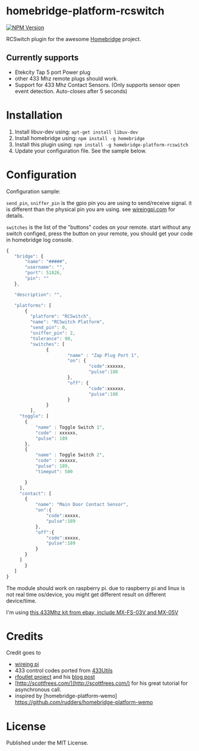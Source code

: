 # homebridge-platform-rcswitch
[![NPM Version](https://img.shields.io/npm/v/homebridge-platform-rcswitch.svg)](https://www.npmjs.com/package/homebridge-platform-rcswitch)

RCSwitch plugin for the awesome  [Homebridge](https://github.com/nfarina/homebridge) project.

## Currently supports
- Etekcity Tap 5 port Power plug
- other 433 Mhz remote plugs should work.
- Support for 433 Mhz Contact Sensors. (Only supports sensor open event detection. Auto-closes after 5 seconds) 

# Installation

1. Install libuv-dev using: `apt-get install libuv-dev`
2. Install homebridge using: `npm install -g homebridge`
3. Install this plugin using: `npm install -g homebridge-platform-rcswitch`
4. Update your configuration file. See the sample below.

# Configuration

Configuration sample:

`send_pin`, `sniffer_pin` is the gpio pin you are using to send/receive signal. it is different than the physical pin you are using. see [wireingpi.com](http://wiringpi.com/pins/) for details.

`switches` is the list of the "buttons" codes on your remote. start without any switch configed, press the button on your remote, you should get your code in homebridge log console.


 ```javascript
{
    "bridge": {
        "name": "#####",
        "username": "",
        "port": 51826,
        "pin": ""
    },

    "description": "",

    "platforms": [
        {
          "platform": "RCSwitch",
          "name": "RCSwitch Platform",
          "send_pin": 0,
          "sniffer_pin": 2,
          "tolerance": 90,
          "switches": [
                {
                        "name" : "Zap Plug Port 1",
                        "on": {
                                "code":xxxxxx,
                                "pulse":188
                        },
                        "off": {
                                "code":xxxxxx,
                                "pulse":188
                        }
                }
          ],
	  "toggle": [
	  	{
		  	"name" : Toggle Switch 1",
	  		"code" : xxxxxx,
			"pulse": 189
		},
	  	{
		  	"name" : Toggle Switch 2",
	  		"code" : xxxxxx,
			"pulse": 189,
			"timeput": 500

		}
	  ],
	  "contact": [
	  	{
		  	"name": "Main Door Contact Sensor",
		  	"on":{
			  	"code":xxxxx,
			  	"pulse":189
		  	},
		  	"off":{
			  	"code":xxxxx,
			  	"pulse":189
		  	}
	  	}
	  ]
        }
    ]
}

```

The module should work on raspberry pi. due to raspberry pi and linux is not real time os/device, you might get different result on different device/time.

I'm using [this 433Mhz kit from ebay, include MX-FS-03V and MX-05V](http://www.ebay.com/sch/i.html?_nkw=433Mhz+RF+Transmitter+Module+and+Receiver+Link+Kit+)

# Credits

Credit goes to
- [wireing pi](http://wiringpi.com/pins/)
- 433 control codes ported from [433Utils](https://github.com/ninjablocks/433Utils)
- [rfoutlet project](https://github.com/timleland/rfoutlet) and his [blog post](https://timleland.com/wireless-power-outlets/)
- [http://scottfrees.com/](http://scottfrees.com/) for his great tutorial for asynchronous call.
- inspired by [homebridge-platform-wemo] https://github.com/rudders/homebridge-platform-wemo

# License

Published under the MIT License.
